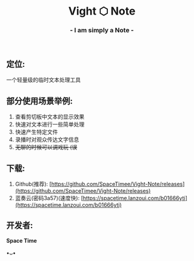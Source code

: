 <h1 align="center">Vight ⬡ Note</h1>
<h3 align="center">- I am simply a Note -</h3>
</br>

## 定位:
一个轻量级的临时文本处理工具

## 部分使用场景举例:
1. 查看剪切板中文本的显示效果
2. 快速对文本进行一些简单处理
3. 快速产生特定文件
4. 录播时对观众传达文字信息
5. ~~无聊的时候可以调戏玩 (误~~

## 下载:
1. Github(推荐): [https://github.com/SpaceTimee/Vight-Note/releases](https://github.com/SpaceTimee/Vight-Note/releases)
2. 蓝奏云(密码3a57)(速度快): [https://spacetime.lanzoui.com/b01666yti](https://spacetime.lanzoui.com/b01666yti)

## 开发者:
**Space Time**

•ᴗ•
